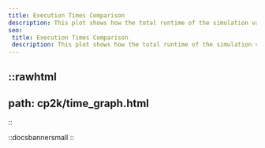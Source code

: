 ```yaml
---
title: Execution Times Comparison
description: This plot shows how the total runtime of the simulation varies across different configurations.
seo:
 title: Execution Times Comparison
 description: This plot shows how the total runtime of the simulation varies across different configurations.
---
```


::rawhtml
---
path: cp2k/time_graph.html
---
::

::docsbannersmall
::
